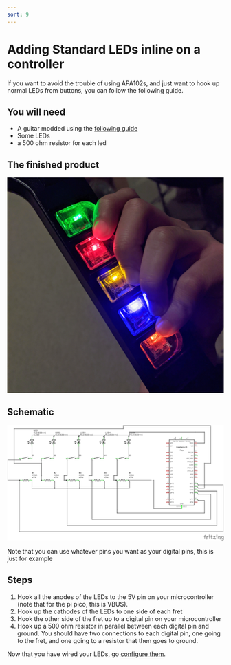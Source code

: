 ```yaml
---
sort: 9
---
```

# Adding Standard LEDs inline on a controller
If you want to avoid the trouble of using APA102s, and just want to hook up normal LEDs from buttons, you can follow the following guide.
## You will need
* A guitar modded using the [following guide](https://santroller.tangentmc.net/wiring_guides/guitar.html)
* Some LEDs
* a 500 ohm resistor for each led

## The finished product
[![Finished adaptor](/assets/images/inline-led.jpg)](/assets/images/inline-led.jpg)

## Schematic
[![Schematic](/assets/images/led.png)](/assets/images/led.png)

Note that you can use whatever pins you want as your digital pins, this is just for example

## Steps
1. Hook all the anodes of the LEDs to the 5V pin on your microcontroller (note that for the pi pico, this is VBUS).
2. Hook up the cathodes of the LEDs to one side of each fret
3. Hook the other side of the fret up to a digital pin on your microcontroller
4. Hook up a 500 ohm resistor in parallel between each digital pin and ground. You should have two connections to each digital pin, one going to the fret, and one going to a resistor that then goes to ground.

Now that you have wired your LEDs, go [configure them](https://santroller.tangentmc.net/tool/using.html).